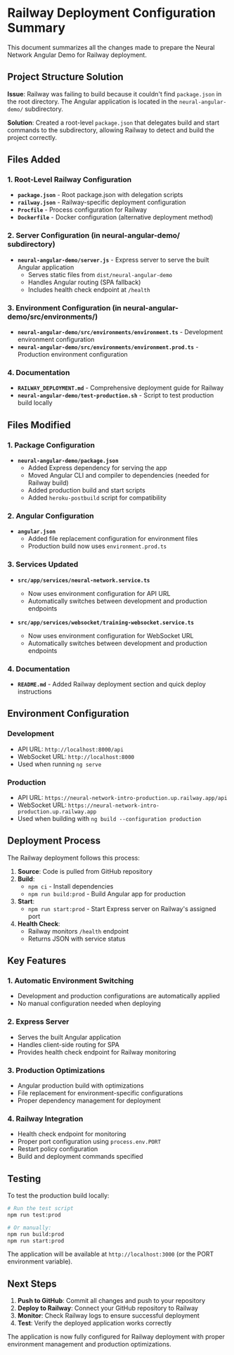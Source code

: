 # Railway Deployment Configuration Summary

This document summarizes all the changes made to prepare the Neural Network Angular Demo for Railway deployment.

## Project Structure Solution

**Issue**: Railway was failing to build because it couldn't find `package.json` in the root directory. The Angular application is located in the `neural-angular-demo/` subdirectory.

**Solution**: Created a root-level `package.json` that delegates build and start commands to the subdirectory, allowing Railway to detect and build the project correctly.

## Files Added

### 1. Root-Level Railway Configuration

- **`package.json`** - Root package.json with delegation scripts
- **`railway.json`** - Railway-specific deployment configuration
- **`Procfile`** - Process configuration for Railway
- **`Dockerfile`** - Docker configuration (alternative deployment method)

### 2. Server Configuration (in neural-angular-demo/ subdirectory)

- **`neural-angular-demo/server.js`** - Express server to serve the built Angular application
  - Serves static files from `dist/neural-angular-demo`
  - Handles Angular routing (SPA fallback)
  - Includes health check endpoint at `/health`

### 3. Environment Configuration (in neural-angular-demo/src/environments/)

- **`neural-angular-demo/src/environments/environment.ts`** - Development environment configuration
- **`neural-angular-demo/src/environments/environment.prod.ts`** - Production environment configuration

### 4. Documentation

- **`RAILWAY_DEPLOYMENT.md`** - Comprehensive deployment guide for Railway
- **`neural-angular-demo/test-production.sh`** - Script to test production build locally

## Files Modified

### 1. Package Configuration

- **`neural-angular-demo/package.json`**
  - Added Express dependency for serving the app
  - Moved Angular CLI and compiler to dependencies (needed for Railway build)
  - Added production build and start scripts
  - Added `heroku-postbuild` script for compatibility

### 2. Angular Configuration

- **`angular.json`**
  - Added file replacement configuration for environment files
  - Production build now uses `environment.prod.ts`

### 3. Services Updated

- **`src/app/services/neural-network.service.ts`**

  - Now uses environment configuration for API URL
  - Automatically switches between development and production endpoints

- **`src/app/services/websocket/training-websocket.service.ts`**
  - Now uses environment configuration for WebSocket URL
  - Automatically switches between development and production endpoints

### 4. Documentation

- **`README.md`** - Added Railway deployment section and quick deploy instructions

## Environment Configuration

### Development

- API URL: `http://localhost:8000/api`
- WebSocket URL: `http://localhost:8000`
- Used when running `ng serve`

### Production

- API URL: `https://neural-network-intro-production.up.railway.app/api`
- WebSocket URL: `https://neural-network-intro-production.up.railway.app`
- Used when building with `ng build --configuration production`

## Deployment Process

The Railway deployment follows this process:

1. **Source**: Code is pulled from GitHub repository
2. **Build**:
   - `npm ci` - Install dependencies
   - `npm run build:prod` - Build Angular app for production
3. **Start**:
   - `npm run start:prod` - Start Express server on Railway's assigned port
4. **Health Check**:
   - Railway monitors `/health` endpoint
   - Returns JSON with service status

## Key Features

### 1. Automatic Environment Switching

- Development and production configurations are automatically applied
- No manual configuration needed when deploying

### 2. Express Server

- Serves the built Angular application
- Handles client-side routing for SPA
- Provides health check endpoint for Railway monitoring

### 3. Production Optimizations

- Angular production build with optimizations
- File replacement for environment-specific configurations
- Proper dependency management for deployment

### 4. Railway Integration

- Health check endpoint for monitoring
- Proper port configuration using `process.env.PORT`
- Restart policy configuration
- Build and deployment commands specified

## Testing

To test the production build locally:

```bash
# Run the test script
npm run test:prod

# Or manually:
npm run build:prod
npm run start:prod
```

The application will be available at `http://localhost:3000` (or the PORT environment variable).

## Next Steps

1. **Push to GitHub**: Commit all changes and push to your repository
2. **Deploy to Railway**: Connect your GitHub repository to Railway
3. **Monitor**: Check Railway logs to ensure successful deployment
4. **Test**: Verify the deployed application works correctly

The application is now fully configured for Railway deployment with proper environment management and production optimizations.
